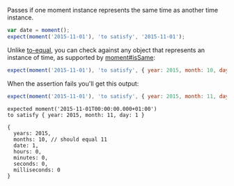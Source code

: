 Passes if one moment instance represents the same time as another time instance.

```js
var date = moment();
expect(moment('2015-11-01'), 'to satisfy', '2015-11-01');
```

Unlike [to-equal](), you can check against any object that represents an instance of time, as supported by [moment#isSame](http://momentjs.com/docs/#/query/is-same/):

```js
expect(moment('2015-11-01'), 'to satisfy', { year: 2015, month: 10, day: 1 });
```

When the assertion fails you'll get this output:

```js
expect(moment('2015-11-01'), 'to satisfy', { year: 2015, month: 11, day: 1 });
```

```output
expected moment('2015-11-01T00:00:00.000+01:00')
to satisfy { year: 2015, month: 11, day: 1 }

{
  years: 2015,
  months: 10, // should equal 11
  date: 1,
  hours: 0,
  minutes: 0,
  seconds: 0,
  milliseconds: 0
}
```
